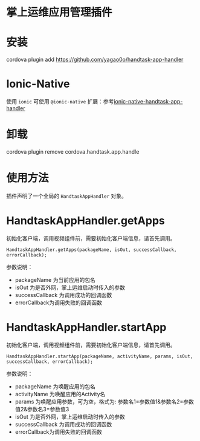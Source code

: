 # 掌上运维应用管理插件

# 安装

cordova plugin add https://github.com/yagao0o/handtask-app-handler

# Ionic-Native

使用 ``ionic`` 可使用 ``@ionic-native`` 扩展：参考[ionic-native-handtask-app-handler](https://github.com/yagao0o/ionic-native-handtask-app-handler)

# 卸载

cordova plugin remove cordova.handtask.app.handle

# 使用方法

插件声明了一个全局的 ``HandtaskAppHandler`` 对象。


HandtaskAppHandler.getApps
=================

初始化客户端，调用视频组件前，需要初始化客户端信息，请首先调用。

    HandtaskAppHandler.getApps(packageName, isOut, successCallback, errorCallback);

参数说明：
- packageName 为当前应用的包名
- isOut 为是否外网，掌上运维启动时传入的参数
- successCallback 为调用成功的回调函数
- errorCallback为调用失败的回调函数


HandtaskAppHandler.startApp
=================

初始化客户端，调用视频组件前，需要初始化客户端信息，请首先调用。

    HandtaskAppHandler.startApp(packageName, activityName, params, isOut, successCallback, errorCallback);

参数说明：
- packageName 为唤醒应用的包名
- activityName 为唤醒应用的Activity名
- params 为唤醒应用参数，可为空，格式为: 参数名1=参数值1&参数名2=参数值2&参数名3=参数值3
- isOut 为是否外网，掌上运维启动时传入的参数
- successCallback 为调用成功的回调函数
- errorCallback为调用失败的回调函数

